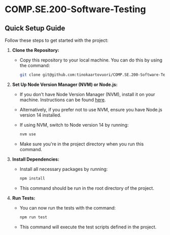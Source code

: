 # COMP.SE.200-Software-Testing

## Quick Setup Guide

Follow these steps to get started with the project:

1. **Clone the Repository:**

   - Copy this repository to your local machine. You can do this by using the command:

     ```bash
     git clone git@github.com:tinokaartovuori/COMP.SE.200-Software-Testing.git
     ```

2. **Set Up Node Version Manager (NVM) or Node.js:**

   - If you don't have Node Version Manager (NVM), install it on your machine. Instructions can be found [here](https://github.com/nvm-sh/nvm).
   - Alternatively, if you prefer not to use NVM, ensure you have Node.js version 14 installed.
   - If using NVM, switch to Node version 14 by running:

     ```bash
     nvm use
     ```

   - Make sure you're in the project directory when you run this command.

3. **Install Dependencies:**

   - Install all necessary packages by running:

     ```bash
     npm install
     ```

   - This command should be run in the root directory of the project.

4. **Run Tests:**

   - You can now run the tests with the command:

     ```bash
     npm run test
     ```

   - This command will execute the test scripts defined in the project.
